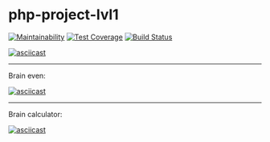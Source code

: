 # php-project-lvl1

[![Maintainability](https://api.codeclimate.com/v1/badges/6020e678444a0917600e/maintainability)](https://codeclimate.com/github/LubaRo/php-project-lvl1/maintainability)  [![Test Coverage](https://api.codeclimate.com/v1/badges/6020e678444a0917600e/test_coverage)](https://codeclimate.com/github/LubaRo/php-project-lvl1/test_coverage) [![Build Status](https://travis-ci.org/LubaRo/php-project-lvl1.svg?branch=master)](https://travis-ci.org/LubaRo/php-project-lvl1)

[![asciicast](https://asciinema.org/a/htBJX2tv114YfWTUXeWaR5aq1.svg)](https://asciinema.org/a/htBJX2tv114YfWTUXeWaR5aq1)
___
Brain even:
   
[![asciicast](https://asciinema.org/a/5BLY0IJGVDkmTmMbqu0gVt7QA.svg)](https://asciinema.org/a/5BLY0IJGVDkmTmMbqu0gVt7QA)

___
Brain calculator:

[![asciicast](https://asciinema.org/a/ie6cjK3V3Er8u333bFOLBkJJh.svg)](https://asciinema.org/a/ie6cjK3V3Er8u333bFOLBkJJh)
